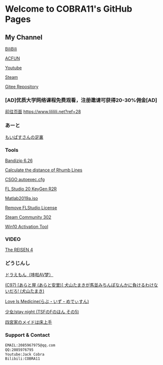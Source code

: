 # Welcome to COBRA11's GitHub Pages



## My Channel
[BiliBili](https://space.bilibili.com/21016018)

[ACFUN](https://www.acfun.cn/u/13268855)

[Youtube](https://www.youtube.com/channel/UC6bz1csHtb0J1y1uUX1QbQQ)

[Steam](http://steamcommunity.com/id/CNCOBRA11)

[Gitee Repository](https://gitee.com/COBRA11/JackCobra/blob/master/README.md)

### [AD]优质大学网络课程免费观看，注册邀请可获得20-30%佣金[AD] 
[前往页面](https://www.lililili.net?ref=28)   https://www.lililili.net?ref=28

### あーと
[もいぱすさんの足裏](https://jackcobra11.github.io/もいぱす.png)

### Tools

[Bandizip 6.26](https://jackcobra11.github.io/BANDIZIP-SETUP.EXE)

[Calculate the distance of Rhumb Lines](https://jackcobra11.github.io/RhumbLines.html)

[CSGO autoexec.cfg](https://jackcobra11.github.io/autoexec.cfg)

[FL Studio 20 KeyGen R2R](https://gitee.com/COBRA11/JackCobra/raw/master/FLStudio20KeyGenR2R.exe)

[Matlab2019a.iso](https://www.iemblog.com/?p=1865%40lang%3Dcn&lang=en)

[Remove FLStudio License](https://jackcobra11.github.io/REMOVE_FLStudio_License.reg)

[Steam Community 302](https://gitee.com/COBRA11/PULL/raw/master/steam302.zip)

[Win10 Activation Tool](https://jackcobra11.github.io/DigitalLicense.zip)

### VIDEO
[The REISEN 4](https://jackcobra11.github.io/Video/TheREISEN4.html)

### どうじんし

[ドラえもん（哆啦AV梦）](https://jackcobra11.github.io/%E6%9C%AC%E5%AD%90/%E3%83%89%E3%83%A9%E3%81%88%E3%82%82%E3%82%93/)

[(C97) [あらと屋 (あらと安里)] 犬山たまきが馬並みちんぽなんかに負けるわけないだろ! (犬山たまき)](https://jackcobra11.github.io/%E6%9C%AC%E5%AD%90/(C97)%20[%E3%81%82%E3%82%89%E3%81%A8%E5%B1%8B%20(%E3%81%82%E3%82%89%E3%81%A8%E5%AE%89%E9%87%8C)]%20%E7%8A%AC%E5%B1%B1%E3%81%9F%E3%81%BE%E3%81%8D%E3%81%8C%E9%A6%AC%E4%B8%A6%E3%81%BF%E3%81%A1%E3%82%93%E3%81%BD%E3%81%AA%E3%82%93%E3%81%8B%E3%81%AB%E8%B2%A0%E3%81%91%E3%82%8B%E3%82%8F%E3%81%91%E3%81%AA%E3%81%84%E3%81%A0%E3%82%8D!%20(%E7%8A%AC%E5%B1%B1%E3%81%9F%E3%81%BE%E3%81%8D)/)

[Love Is Medicine(らぶ・いず・めでぃすん)](https://jackcobra11.github.io/%E6%9C%AC%E5%AD%90/LoveIsMedicine/)

[少女/stay night (TSFのFのほん その5)](https://jackcobra11.github.io/本子/Shoujo_staynight.html)

[四宮家のメイドは床上手](https://jackcobra11.github.io/%E6%9C%AC%E5%AD%90/Shinomiya_no_Maid_wa_Tokojyouzu/)



### Support & Contact
```markdown
EMAIL:2085967975@qq.com
QQ:2085976795
Youtube:Jack Cobra
Bilibili:COBRA11
```
